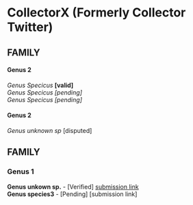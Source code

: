 # CollectorX (Formerly Collector Twitter)

## FAMILY
#### Genus 2
_Genus Specicus_ **[valid]**  
_Genus Specicus_ *[pending]*  
_Genus Specicus_ *[pending]*  
#### Genus 2
_Genus unknown sp_ [disputed]  

## FAMILY
### Genus 1
__Genus unkown sp.__ - [Verified] [submission link](https://discord.com/channels/1233239015789170779/1233239015789170782/1353257868463312927)  
__Genus species3__ - [Pending] [submission link]  
